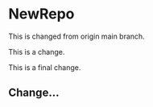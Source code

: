 # NewRepo

This is changed from origin main branch.

This is a change.

This is a final change.

## Change...
